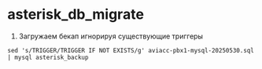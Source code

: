 # asterisk_db_migrate

1. Загружаем бекап игнорируя существующие триггеры
```shell
sed 's/TRIGGER/TRIGGER IF NOT EXISTS/g' aviacc-pbx1-mysql-20250530.sql | mysql asterisk_backup
```
